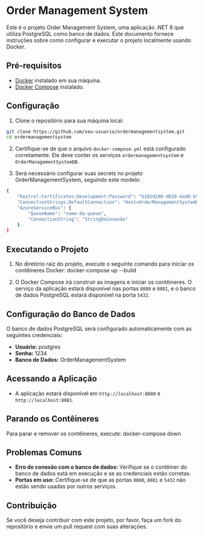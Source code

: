 # Order Management System

Este é o projeto Order Management System, uma aplicação .NET 8 que utiliza PostgreSQL como banco de dados. Este documento fornece instruções sobre como configurar e executar o projeto localmente usando Docker.

## Pré-requisitos

- [Docker](https://www.docker.com/get-started) instalado em sua máquina.
- [Docker Compose](https://docs.docker.com/compose/install/) instalado.

## Configuração

1. Clone o repositório para sua máquina local:

```bash
git clone https://github.com/seu-usuario/ordermanagementsystem.git
cd ordermanagementsystem
```

2. Certifique-se de que o arquivo `docker-compose.yml` está configurado corretamente. Ele deve conter os serviços `ordermanagementsystem` e `OrderManagementSystemDB`.

3. Será necessário configurar suas secrets no projeto OrderManagementSystem, seguindo este modelo:

```bash
{
    "Kestrel:Certificates:Development:Password": "b102d280-d020-4ad8-b586-d5934d80c2f2",
    "ConnectionStrings:DefaultConnection": "Host=OrderManagementSystemDB;Port=5432;Database=OrderManagementSystem;Username=postgres;Password=1234",
    "AzureServiceBus": {
        "QueueName": "nome-da-queue",
        "ConnectionString": "StringDeConexão"
    }
}
```

## Executando o Projeto

1. No diretório raiz do projeto, execute o seguinte comando para iniciar os contêineres Docker:
docker-compose up --build

2. O Docker Compose irá construir as imagens e iniciar os contêineres. O serviço da aplicação estará disponível nas portas `8080` e `8081`, e o banco de dados PostgreSQL estará disponível na porta `5432`.

## Configuração do Banco de Dados

O banco de dados PostgreSQL será configurado automaticamente com as seguintes credenciais:

- **Usuário:** postgres
- **Senha:** 1234
- **Banco de Dados:** OrderManagementSystem

## Acessando a Aplicação

- A aplicação estará disponível em `http://localhost:8080` e `http://localhost:8081`.

## Parando os Contêineres

Para parar e remover os contêineres, execute: docker-compose down


## Problemas Comuns

- **Erro de conexão com o banco de dados:** Verifique se o contêiner do banco de dados está em execução e se as credenciais estão corretas.
- **Portas em uso:** Certifique-se de que as portas `8080`, `8081` e `5432` não estão sendo usadas por outros serviços.

## Contribuição

Se você deseja contribuir com este projeto, por favor, faça um fork do repositório e envie um pull request com suas alterações.
